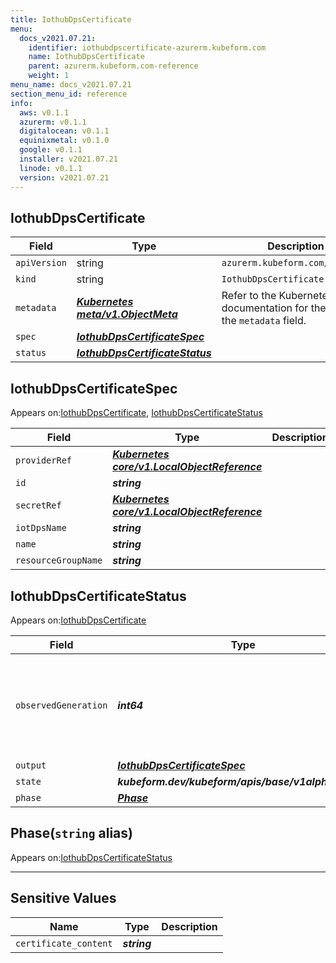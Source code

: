 ```yaml
---
title: IothubDpsCertificate
menu:
  docs_v2021.07.21:
    identifier: iothubdpscertificate-azurerm.kubeform.com
    name: IothubDpsCertificate
    parent: azurerm.kubeform.com-reference
    weight: 1
menu_name: docs_v2021.07.21
section_menu_id: reference
info:
  aws: v0.1.1
  azurerm: v0.1.1
  digitalocean: v0.1.1
  equinixmetal: v0.1.0
  google: v0.1.1
  installer: v2021.07.21
  linode: v0.1.1
  version: v2021.07.21
---
```


## IothubDpsCertificate
| Field | Type | Description |
| ------ | ----- | ----------- |
| `apiVersion` | string | `azurerm.kubeform.com/v1alpha1` |
|    `kind` | string | `IothubDpsCertificate` |
| `metadata` | ***[Kubernetes meta/v1.ObjectMeta](https://v1-18.docs.kubernetes.io/docs/reference/generated/kubernetes-api/v1.18/#objectmeta-v1-meta)***|Refer to the Kubernetes API documentation for the fields of the `metadata` field.|
| `spec` | ***[IothubDpsCertificateSpec](#iothubdpscertificatespec)***||
| `status` | ***[IothubDpsCertificateStatus](#iothubdpscertificatestatus)***||
## IothubDpsCertificateSpec

Appears on:[IothubDpsCertificate](#iothubdpscertificate), [IothubDpsCertificateStatus](#iothubdpscertificatestatus)

| Field | Type | Description |
| ------ | ----- | ----------- |
| `providerRef` | ***[Kubernetes core/v1.LocalObjectReference](https://v1-18.docs.kubernetes.io/docs/reference/generated/kubernetes-api/v1.18/#localobjectreference-v1-core)***||
| `id` | ***string***||
| `secretRef` | ***[Kubernetes core/v1.LocalObjectReference](https://v1-18.docs.kubernetes.io/docs/reference/generated/kubernetes-api/v1.18/#localobjectreference-v1-core)***||
| `iotDpsName` | ***string***||
| `name` | ***string***||
| `resourceGroupName` | ***string***||
## IothubDpsCertificateStatus

Appears on:[IothubDpsCertificate](#iothubdpscertificate)

| Field | Type | Description |
| ------ | ----- | ----------- |
| `observedGeneration` | ***int64***| ***(Optional)*** Resource generation, which is updated on mutation by the API Server.|
| `output` | ***[IothubDpsCertificateSpec](#iothubdpscertificatespec)***| ***(Optional)*** |
| `state` | ***kubeform.dev/kubeform/apis/base/v1alpha1.State***| ***(Optional)*** |
| `phase` | ***[Phase](#phase)***| ***(Optional)*** |
## Phase(`string` alias)

Appears on:[IothubDpsCertificateStatus](#iothubdpscertificatestatus)

---
## Sensitive Values
| Name | Type | Description |
|------|------|-------------|
| `certificate_content` | ***string*** ||
